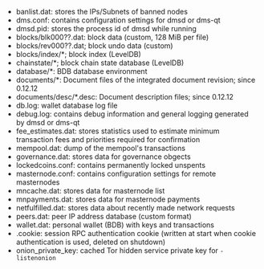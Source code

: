
* banlist.dat: stores the IPs/Subnets of banned nodes
* dms.conf: contains configuration settings for dmsd or dms-qt
* dmsd.pid: stores the process id of dmsd while running
* blocks/blk000??.dat: block data (custom, 128 MiB per file)
* blocks/rev000??.dat; block undo data (custom)
* blocks/index/*; block index (LevelDB)
* chainstate/*; block chain state database (LevelDB)
* database/*: BDB database environment
* documents/*: Document files of the integrated document revision; since 0.12.12
* documents/desc/*.desc: Document description files; since 0.12.12
* db.log: wallet database log file
* debug.log: contains debug information and general logging generated by dmsd or dms-qt
* fee_estimates.dat: stores statistics used to estimate minimum transaction fees and priorities required for confirmation
* mempool.dat: dump of the mempool's transactions
* governance.dat: stores data for governance obgects
* lockedcoins.conf: contains permanently locked unspents
* masternode.conf: contains configuration settings for remote masternodes
* mncache.dat: stores data for masternode list
* mnpayments.dat: stores data for masternode payments
* netfulfilled.dat: stores data about recently made network requests
* peers.dat: peer IP address database (custom format)
* wallet.dat: personal wallet (BDB) with keys and transactions
* .cookie: session RPC authentication cookie (written at start when cookie authentication is used, deleted on shutdown)
* onion_private_key: cached Tor hidden service private key for `-listenonion`
